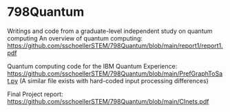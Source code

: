 # 798Quantum
Writings and code from a graduate-level independent study on quantum computing
An overview of quantum computing: https://github.com/sschoellerSTEM/798Quantum/blob/main/report1/report1.pdf


Quantum computing code for the IBM Quantum Experience: https://github.com/sschoellerSTEM/798Quantum/blob/main/PrefGraphToSat.py (A similar file exists with hard-coded input processing differences)

Final Project report: https://github.com/sschoellerSTEM/798Quantum/blob/main/CInets.pdf
